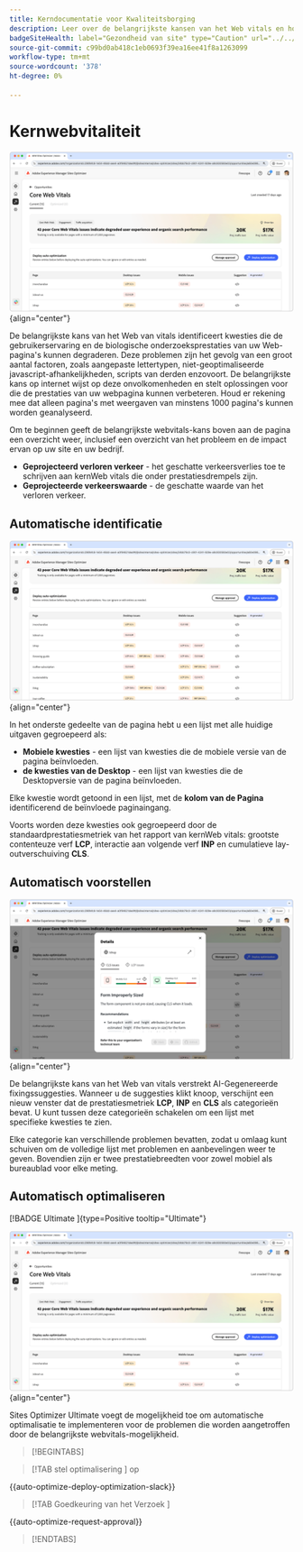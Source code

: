 ```yaml
---
title: Kerndocumentatie voor Kwaliteitsborging
description: Leer over de belangrijkste kansen van het Web vitals en hoe te om het te gebruiken om verkeersaanwinst te verbeteren.
badgeSiteHealth: label="Gezondheid van site" type="Caution" url="../../opportunity-types/site-health.md" tooltip="Gezondheid van site"
source-git-commit: c99bd0ab418c1eb0693f39ea16ee41f8a1263099
workflow-type: tm+mt
source-wordcount: '378'
ht-degree: 0%

---
```



# Kernwebvitaliteit

![ de kansen van kernWeb vitals ](./assets/core-web-vitals/hero.png){align="center"}

De belangrijkste kans van het Web van vitals identificeert kwesties die de gebruikerservaring en de biologische onderzoeksprestaties van uw Web-pagina&#39;s kunnen degraderen. Deze problemen zijn het gevolg van een groot aantal factoren, zoals aangepaste lettertypen, niet-geoptimaliseerde javascript-afhankelijkheden, scripts van derden enzovoort. De belangrijkste kans op internet wijst op deze onvolkomenheden en stelt oplossingen voor die de prestaties van uw webpagina kunnen verbeteren. Houd er rekening mee dat alleen pagina&#39;s met weergaven van minstens 1000 pagina&#39;s kunnen worden geanalyseerd.

Om te beginnen geeft de belangrijkste webvitals-kans boven aan de pagina een overzicht weer, inclusief een overzicht van het probleem en de impact ervan op uw site en uw bedrijf.

* **Geprojecteerd verloren verkeer** - het geschatte verkeersverlies toe te schrijven aan kernWeb vitals die onder prestatiesdrempels zijn.
* **Geprojecteerde verkeerswaarde** - de geschatte waarde van het verloren verkeer.

## Automatische identificatie

![ auto-identificeer kernWeb vitals ](./assets/core-web-vitals/auto-identify.png){align="center"}

In het onderste gedeelte van de pagina hebt u een lijst met alle huidige uitgaven gegroepeerd als:

* **Mobiele kwesties** - een lijst van kwesties die de mobiele versie van de pagina beïnvloeden.
* **de kwesties van de Desktop** - een lijst van kwesties die de Desktopversie van de pagina beïnvloeden.

Elke kwestie wordt getoond in een lijst, met de **kolom van de Pagina** identificerend de beïnvloede paginaingang.

Voorts worden deze kwesties ook gegroepeerd door de standaardprestatiesmetriek van het rapport van kernWeb vitals: grootste contenteuze verf **LCP**, interactie aan volgende verf **INP** en cumulatieve lay-outverschuiving **CLS**.

## Automatisch voorstellen

![ auto-stelt de kansen van kernWeb van vitals voor ](./assets/core-web-vitals/auto-suggest.png){align="center"}

De belangrijkste kans van het Web van vitals verstrekt AI-Gegenereerde fixingssuggesties. Wanneer u de suggesties klikt knoop, verschijnt een nieuw venster dat de prestatiesmetriek **LCP**, **INP** en **CLS** als categorieën bevat. U kunt tussen deze categorieën schakelen om een lijst met specifieke kwesties te zien.

Elke categorie kan verschillende problemen bevatten, zodat u omlaag kunt schuiven om de volledige lijst met problemen en aanbevelingen weer te geven.  Bovendien zijn er twee prestatiebreedten voor zowel mobiel als bureaublad voor elke meting.

## Automatisch optimaliseren

[!BADGE  Ultimate ]{type=Positive tooltip="Ultimate"}

![ auto-optimaliseer kernWeb kansen ](./assets/core-web-vitals/auto-optimize.png){align="center"}

Sites Optimizer Ultimate voegt de mogelijkheid toe om automatische optimalisatie te implementeren voor de problemen die worden aangetroffen door de belangrijkste webvitals-mogelijkheid. <!--- TBD-need more in-depth and opportunity specific information here. What does the auto-optimization do?-->

>[!BEGINTABS]

>[!TAB  stel optimalisering ] op

{{auto-optimize-deploy-optimization-slack}}

>[!TAB  Goedkeuring van het Verzoek ]

{{auto-optimize-request-approval}}

>[!ENDTABS]

